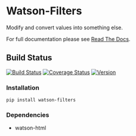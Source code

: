 Watson-Filters
==============

Modify and convert values into something else.

For full documentation please see [Read The
Docs](http://watson-filters.readthedocs.org/).

Build Status
------------

[![Build
Status](https://img.shields.io/travis/watsonpy/watson-filters.svg?maxAge=2592000)](https://travis-ci.org/watsonpy/watson-filters)
[![Coverage
Status](https://img.shields.io/coveralls/watsonpy/watson-filters.svg?maxAge=2592000)](https://coveralls.io/r/watsonpy/watson-filters)
[![Version](https://img.shields.io/pypi/v/watson-filters.svg?maxAge=2592000)](https://pypi.python.org/pypi/watson-filters/)

### Installation

`pip install watson-filters`

### Dependencies

-   watson-html
